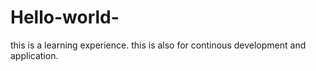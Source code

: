 # Hello-world-
this is a learning experience.
this is also for continous development and application.
